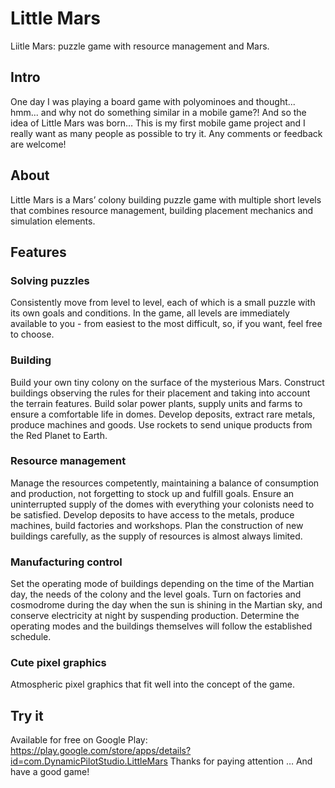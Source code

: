 # Little Mars
 Liitle Mars: puzzle game with resource management and Mars.

## Intro

One day I was playing a board game with polyominoes and thought... hmm... and why not do something similar in a mobile game?! And so the idea of Little Mars was born…
This is my first mobile game project and I really want as many people as possible to try it. Any comments or feedback are welcome!

## About
Little Mars is a Mars’ colony building puzzle game with multiple short levels that combines resource management, building placement mechanics and simulation elements.

## Features

### Solving puzzles
Consistently move from level to level, each of which is a small puzzle with its own goals and conditions. In the game, all levels are immediately available to you - from easiest to the most difficult, so, if you want, feel free to choose.

### Building
Build your own tiny colony on the surface of the mysterious Mars. Construct buildings observing the rules for their placement and taking into account the terrain features. Build solar power plants, supply units and farms to ensure a comfortable life in domes. Develop deposits, extract rare metals, produce machines and goods. Use rockets to send unique products from the Red Planet to Earth.

### Resource management
Manage the resources competently, maintaining a balance of consumption and production, not forgetting to stock up and fulfill goals. Ensure an uninterrupted supply of the domes with everything your colonists need to be satisfied. Develop deposits to have access to the metals, produce machines, build factories and workshops. Plan the construction of new buildings carefully, as the supply of resources is almost always limited.

### Manufacturing control
Set the operating mode of buildings depending on the time of the Martian day, the needs of the colony and the level goals. Turn on factories and cosmodrome during the day when the sun is shining in the Martian sky, and conserve electricity at night by suspending production. Determine the operating modes and the buildings themselves will follow the established schedule.

### Cute pixel graphics
Atmospheric pixel graphics that fit well into the concept of the game.

## Try it

Available for free on Google Play: https://play.google.com/store/apps/details?id=com.DynamicPilotStudio.LittleMars
Thanks for paying attention … And have a good game!

